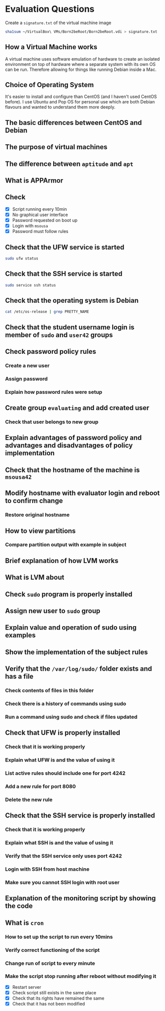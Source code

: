 # Evaluation Questions

Create a `signature.txt` of the virtual machine image

```bash
sha1sum ~/VirtualBox\ VMs/Born2beRoot/Born2beRoot.vdi > signature.txt
```

## How a Virtual Machine works

A virtual machine uses software emulation of hardware to create an isolated environment on top of hardware where a separate system with its own OS can be run. Therefore allowing for things like running Debian inside a Mac.

## Choice of Operating System

It's easier to install and configure than CentOS (and I haven't used CentOS before). I use Ubuntu and Pop OS for personal use which are both Debian flavours and wanted to understand them more deeply.

## The basic differences between CentOS and Debian

## The purpose of virtual machines

## The difference between `aptitude` and `apt`

## What is APPArmor

## Check

- [x] Script running every 10min
- [x] No graphical user interface
- [x] Password requested on boot up
- [x] Login with `msousa`
- [x] Password must follow rules

## Check that the UFW service is started

```bash
sudo ufw status
```

## Check that the SSH service is started

```bash
sudo service ssh status
```

## Check that the operating system is Debian

```bash
cat /etc/os-release | grep PRETTY_NAME
```

## Check that the student username login is member of `sudo` and `user42` groups

## Check password policy rules

### Create a new user

### Assign password

### Explain how password rules were setup

## Create group `evaluating` and add created user

### Check that user belongs to new group

## Explain advantages of password policy and advantages and disadvantages of policy implementation

## Check that the hostname of the machine is `msousa42`

## Modify hostname with evaluator login and reboot to confirm change

### Restore original hostname

## How to view partitions

### Compare partition output with example in subject

## Brief explanation of how LVM works

## What is LVM about

## Check `sudo` program is properly installed

## Assign new user to `sudo` group

## Explain value and operation of sudo using examples

## Show the implementation of the subject rules

## Verify that the `/var/log/sudo/` folder exists and has a file

### Check contents of files in this folder

### Check there is a history of commands using sudo

### Run a command using sudo and check if files updated

## Check that UFW is properly installed

### Check that it is working properly

### Explain what UFW is and the value of using it

### List active rules should include one for port 4242

### Add a new rule for port 8080

### Delete the new rule

## Check that the SSH service is properly installed

### Check that it is working properly

### Explain what SSH is and the value of using it

### Verify that the SSH service only uses port 4242

### Login with SSH from host machine

### Make sure you cannot SSH login with root user

## Explanation of the monitoring script by showing the code

## What is `cron`

### How to set up the script to run every 10mins

### Verify correct functioning of the script

### Change run of script to every minute

### Make the script stop running after reboot without modifying it

- [x] Restart server
- [x] Check script still exists in the same place
- [x] Check that its rights have remained the same
- [x] Check that it has not been modified